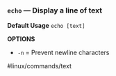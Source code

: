 ### `echo` — Display a line of text

**Default Usage**
	`echo [text]` 

**OPTIONS**
- `-n` = Prevent newline characters

#linux/commands/text 